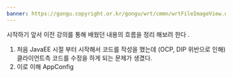 ```yaml
---
banner: https://gongu.copyright.or.kr/gongu/wrt/cmmn/wrtFileImageView.do?wrtSn=11288959&filePath=L2Rpc2sxL25ld2RhdGEvMjAxNS8wMi9DTFM2OS9OVVJJXzAwMV8wNDQ1X251cmltZWRpYV8yMDE1MTIwMw==&thumbAt=Y&thumbSe=b_tbumb&wrtTy=10006
---
```

시작하기 앞서 이전 강의를 통해 배웠던 내용의 흐름을 정리 해보려 한다 .

1. 처음 JavaEE 시절 부터 시작해서 코드를 작성을 했는데 (OCP, DIP 위반으로 인해)클라이언트측 코드를 수정을 하게 되는 문제가 생겼다. 
2. 이로 이해 AppConfig 

 
